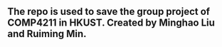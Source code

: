 ## The repo is used to save the group project of COMP4211 in HKUST. Created by Minghao Liu and Ruiming Min.
